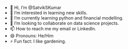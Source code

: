 - 👋 Hi, I’m @SatvikSKumar
- 👀 I’m interested in learning new skills.
- 🌱 I’m currently learning python and financial modelling.
- 💞️ I’m looking to collaborate on data science projects.
- 📫 How to reach me my email or LinkedIn.
- 😄 Pronouns: He/Him
- ⚡ Fun fact: I like gardening.

<!---
SatvikSKumar/SatvikSKumar is a ✨ special ✨ repository because its `README.md` (this file) appears on your GitHub profile.
You can click the Preview link to take a look at your changes.
--->
